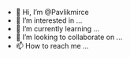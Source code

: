 - 👋 Hi, I’m @Pavlikmirce
- 👀 I’m interested in ...
- 🌱 I’m currently learning ...
- 💞️ I’m looking to collaborate on ...
- 📫 How to reach me ...

<!---
Pavlikmirce/Pavlikmirce is a ✨ special ✨ repository because its `README.md` (this file) appears on your GitHub profile.
You can click the Preview link to take a look at your changes.
--->
